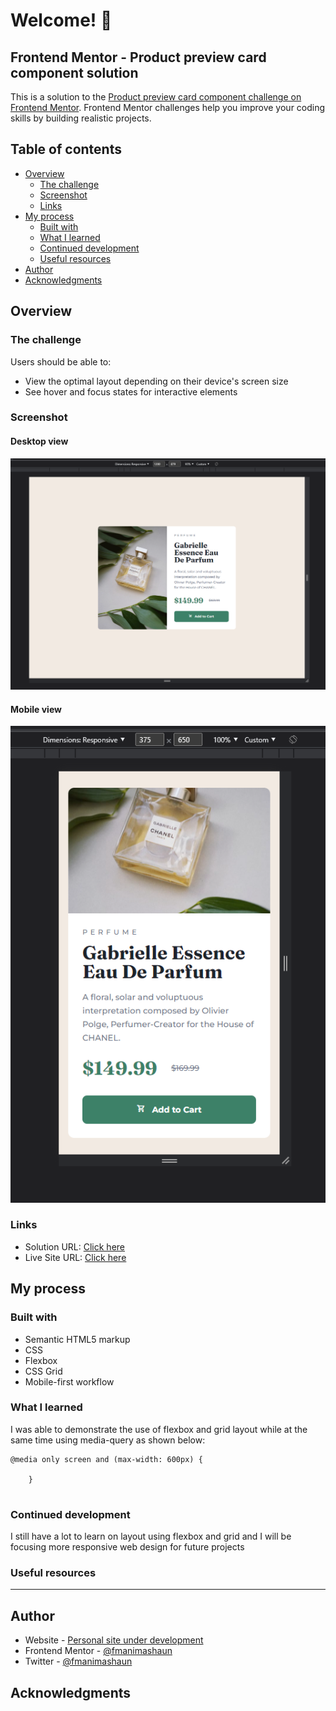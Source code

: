 # Welcome! 👋
## Frontend Mentor - Product preview card component solution

This is a solution to the [Product preview card component challenge on Frontend Mentor](https://www.frontendmentor.io/challenges/product-preview-card-component-GO7UmttRfa). Frontend Mentor challenges help you improve your coding skills by building realistic projects. 

## Table of contents

- [Overview](#overview)
  - [The challenge](#the-challenge)
  - [Screenshot](#screenshot)
  - [Links](#links)
- [My process](#my-process)
  - [Built with](#built-with)
  - [What I learned](#what-i-learned)
  - [Continued development](#continued-development)
  - [Useful resources](#useful-resources)
- [Author](#author)
- [Acknowledgments](#acknowledgments)


## Overview

### The challenge

Users should be able to:

- View the optimal layout depending on their device's screen size
- See hover and focus states for interactive elements

### Screenshot
#### Desktop view
![Desktop view](./main/images/desktop-screenshot.png)

#### Mobile view
![Moboile view](./main/images/mobile-screenshot.png)

### Links

- Solution URL: [Click here](https://github.com/fmanimashaun/frontend-mentor-challenge/tree/main/product-preview-card-component)
- Live Site URL: [Click here](https://fmanimashaun.github.io/frontend-mentor-challenge/product-preview-card-component/main/index.html)

## My process

### Built with

- Semantic HTML5 markup
- CSS
- Flexbox
- CSS Grid
- Mobile-first workflow


### What I learned

I was able to demonstrate the use of flexbox and grid layout while at the same time using media-query as shown below:
````
@media only screen and (max-width: 600px) {

    }
   
````

### Continued development

I still have a lot to learn on layout using flexbox and grid and I will be focusing more responsive web design for future projects

### Useful resources

------

## Author

- Website - [Personal site under development](https://fmanimashaun.com)
- Frontend Mentor - [@fmanimashaun](https://www.frontendmentor.io/profile/fmanimashaun)
- Twitter - [@fmanimashaun](https://twitter.com/fmanimashaun)


## Acknowledgments
